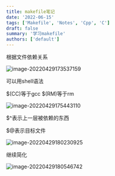 ```yaml
---
title: makefile笔记
date: '2022-06-15'
tags: ['Makefile', 'Notes', 'Cpp', 'C']
draft: false
summary: '学习makefile'
authors: ['default']
---
```


根据文件依赖关系

![image-20220429173537159](https://images.txserve.top/202206/images/image-20220429173537159.png)

可以用shell语法

$(CC)等于gcc $(RM)等于rm

![image-20220429175443110](https://images.txserve.top/202206/images/image-20220429175443110.png)

$^表示上一层被依赖的东西

$@表示目标文件

![image-20220429180230925](https://images.txserve.top/202206/images/image-20220429180230925.png)

继续简化

![image-20220429180546742](https://images.txserve.top/202206/images/image-20220429180546742.png)
